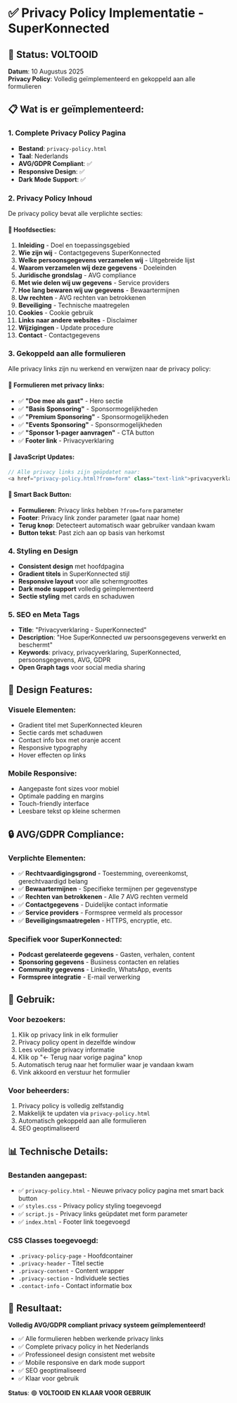 # ✅ Privacy Policy Implementatie - SuperKonnected

## 🎯 Status: VOLTOOID
**Datum**: 10 Augustus 2025  
**Privacy Policy**: Volledig geïmplementeerd en gekoppeld aan alle formulieren

## 📋 Wat is er geïmplementeerd:

### 1. **Complete Privacy Policy Pagina**
- **Bestand**: `privacy-policy.html`
- **Taal**: Nederlands
- **AVG/GDPR Compliant**: ✅
- **Responsive Design**: ✅
- **Dark Mode Support**: ✅

### 2. **Privacy Policy Inhoud**
De privacy policy bevat alle verplichte secties:

#### 📄 **Hoofdsecties:**
1. **Inleiding** - Doel en toepassingsgebied
2. **Wie zijn wij** - Contactgegevens SuperKonnected
3. **Welke persoonsgegevens verzamelen wij** - Uitgebreide lijst
4. **Waarom verzamelen wij deze gegevens** - Doeleinden
5. **Juridische grondslag** - AVG compliance
6. **Met wie delen wij uw gegevens** - Service providers
7. **Hoe lang bewaren wij uw gegevens** - Bewaartermijnen
8. **Uw rechten** - AVG rechten van betrokkenen
9. **Beveiliging** - Technische maatregelen
10. **Cookies** - Cookie gebruik
11. **Links naar andere websites** - Disclaimer
12. **Wijzigingen** - Update procedure
13. **Contact** - Contactgegevens

### 3. **Gekoppeld aan alle formulieren**
Alle privacy links zijn nu werkend en verwijzen naar de privacy policy:

#### 🔗 **Formulieren met privacy links:**
- ✅ **"Doe mee als gast"** - Hero sectie
- ✅ **"Basis Sponsoring"** - Sponsormogelijkheden
- ✅ **"Premium Sponsoring"** - Sponsormogelijkheden
- ✅ **"Events Sponsoring"** - Sponsormogelijkheden
- ✅ **"Sponsor 1-pager aanvragen"** - CTA button
- ✅ **Footer link** - Privacyverklaring

#### 📝 **JavaScript Updates:**
```javascript
// Alle privacy links zijn geüpdatet naar:
<a href="privacy-policy.html?from=form" class="text-link">privacyverklaring</a>
```

#### 🔄 **Smart Back Button:**
- **Formulieren**: Privacy links hebben `?from=form` parameter
- **Footer**: Privacy link zonder parameter (gaat naar home)
- **Terug knop**: Detecteert automatisch waar gebruiker vandaan kwam
- **Button tekst**: Past zich aan op basis van herkomst

### 4. **Styling en Design**
- **Consistent design** met hoofdpagina
- **Gradient titels** in SuperKonnected stijl
- **Responsive layout** voor alle schermgroottes
- **Dark mode support** volledig geïmplementeerd
- **Sectie styling** met cards en schaduwen

### 5. **SEO en Meta Tags**
- **Title**: "Privacyverklaring - SuperKonnected"
- **Description**: "Hoe SuperKonnected uw persoonsgegevens verwerkt en beschermt"
- **Keywords**: privacy, privacyverklaring, SuperKonnected, persoonsgegevens, AVG, GDPR
- **Open Graph tags** voor social media sharing

## 🎨 **Design Features:**

### **Visuele Elementen:**
- Gradient titel met SuperKonnected kleuren
- Sectie cards met schaduwen
- Contact info box met oranje accent
- Responsive typography
- Hover effecten op links

### **Mobile Responsive:**
- Aangepaste font sizes voor mobiel
- Optimale padding en margins
- Touch-friendly interface
- Leesbare tekst op kleine schermen

## 🔒 **AVG/GDPR Compliance:**

### **Verplichte Elementen:**
- ✅ **Rechtvaardigingsgrond** - Toestemming, overeenkomst, gerechtvaardigd belang
- ✅ **Bewaartermijnen** - Specifieke termijnen per gegevenstype
- ✅ **Rechten van betrokkenen** - Alle 7 AVG rechten vermeld
- ✅ **Contactgegevens** - Duidelijke contact informatie
- ✅ **Service providers** - Formspree vermeld als processor
- ✅ **Beveiligingsmaatregelen** - HTTPS, encryptie, etc.

### **Specifiek voor SuperKonnected:**
- **Podcast gerelateerde gegevens** - Gasten, verhalen, content
- **Sponsoring gegevens** - Business contacten en relaties
- **Community gegevens** - LinkedIn, WhatsApp, events
- **Formspree integratie** - E-mail verwerking

## 🚀 **Gebruik:**

### **Voor bezoekers:**
1. Klik op privacy link in elk formulier
2. Privacy policy opent in dezelfde window
3. Lees volledige privacy informatie
4. Klik op "← Terug naar vorige pagina" knop
5. Automatisch terug naar het formulier waar je vandaan kwam
6. Vink akkoord en verstuur het formulier

### **Voor beheerders:**
1. Privacy policy is volledig zelfstandig
2. Makkelijk te updaten via `privacy-policy.html`
3. Automatisch gekoppeld aan alle formulieren
4. SEO geoptimaliseerd

## 📊 **Technische Details:**

### **Bestanden aangepast:**
- ✅ `privacy-policy.html` - Nieuwe privacy policy pagina met smart back button
- ✅ `styles.css` - Privacy policy styling toegevoegd
- ✅ `script.js` - Privacy links geüpdatet met form parameter
- ✅ `index.html` - Footer link toegevoegd

### **CSS Classes toegevoegd:**
- `.privacy-policy-page` - Hoofdcontainer
- `.privacy-header` - Titel sectie
- `.privacy-content` - Content wrapper
- `.privacy-section` - Individuele secties
- `.contact-info` - Contact informatie box

## 🎯 **Resultaat:**
**Volledig AVG/GDPR compliant privacy systeem geïmplementeerd!**

- ✅ Alle formulieren hebben werkende privacy links
- ✅ Complete privacy policy in het Nederlands
- ✅ Professioneel design consistent met website
- ✅ Mobile responsive en dark mode support
- ✅ SEO geoptimaliseerd
- ✅ Klaar voor gebruik

**Status**: 🟢 **VOLTOOID EN KLAAR VOOR GEBRUIK**
